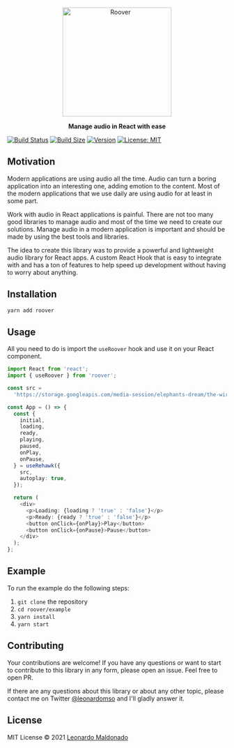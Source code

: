 <br>
<p align="center">
<a href="https://github.com/leonardomso/roover">
<img src="https://i.imgur.com/sHCo4D0.png" alt="Roover" height="250" width="250"/>
</a>
</p>

<p align="center">
<b>Manage audio in React with ease</b>
</p>

[![Build Status](https://img.shields.io/github/workflow/status/leonardomso/roover/CI?style=flat&colorA=000000&colorB=000000)](https://github.com/leonardomso/roover/actions?query=workflow%3ALint)
[![Build Size](https://img.shields.io/bundlephobia/min/roover?label=bundle%20size&style=flat&colorA=000000&colorB=000000)](https://bundlephobia.com/result?p=roover)
[![Version](https://img.shields.io/npm/v/roover?style=flat&colorA=000000&colorB=000000)](https://www.npmjs.com/package/roover)
[![License: MIT](https://img.shields.io/badge/License-MIT-yellow.svg?style=flat&colorA=000000&colorB=000000)](https://opensource.org/licenses/MIT)

## Motivation

Modern applications are using audio all the time. Audio can turn a boring application into an interesting one, adding emotion to the content. Most of the modern applications that we use daily are using audio for at least in some part.

Work with audio in React applications is painful. There are not too many good libraries to manage audio and most of the time we need to create our solutions. Manage audio in a modern application is important and should be made by using the best tools and libraries.

The idea to create this library was to provide a powerful and lightweight audio library for React apps. A custom React Hook that is easy to integrate with and has a ton of features to help speed up development without having to worry about anything.

## Installation

```bash
yarn add roover
```

## Usage

All you need to do is import the `useRoover` hook and use it on your React component.

```typescript
import React from 'react';
import { useRoover } from 'roover';

const src =
  'https://storage.googleapis.com/media-session/elephants-dream/the-wires.mp3';

const App = () => {
  const {
    initial,
    loading,
    ready,
    playing,
    paused,
    onPlay,
    onPause,
  } = useRehawk({
    src,
    autoplay: true,
  });

  return (
    <div>
      <p>Loading: {loading ? 'true' : 'false'}</p>
      <p>Ready: {ready ? 'true' : 'false'}</p>
      <button onClick={onPlay}>Play</button>
      <button onClick={onPause}>Pause</button>
    </div>
  );
};
```

## Example

To run the example do the following steps:

1. `git clone` the repository
2. `cd roover/example`
3. `yarn install`
4. `yarn start`

## Contributing

Your contributions are welcome! If you have any questions or want to start to contribute to this library in any form, please open an issue. Feel free to open PR.

If there are any questions about this library or about any other topic, please contact me on Twitter [@leonardomso](https://twitter.com/leonardomso) and I'll gladly answer it.

## License

MIT License © 2021 [Leonardo Maldonado](https://github.com/leonardomso)
